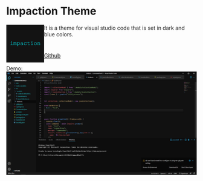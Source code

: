# Impaction Theme
[<img align="left" width="100px" src="img/icon.jpg" />](https://marketplace.visualstudio.com/items?itemName=itroeix.impaction-theme)
It is a theme for visual studio code that is set in dark and blue colors.
<br />
#
[Github](https://github.com/itroeix/impaction-theme)
<br />
<br />
Demo:
<img align="left" alt="" src="img/theme.JPG" />
<br />
